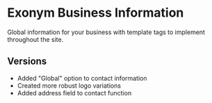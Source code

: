 # Exonym Business Information

Global information for your business with template tags to implement throughout the site.

## Versions
* Added "Global" option to contact information
* Created more robust logo variations
* Added address field to contact function
